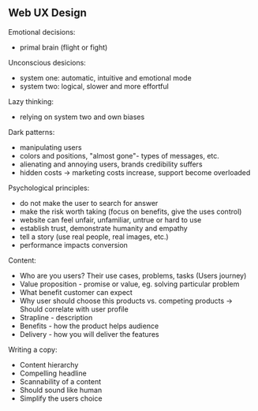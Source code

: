 ## Web UX Design

Emotional decisions:
- primal brain (flight or fight)

Unconscious desicions:
- system one: automatic, intuitive and emotional mode
- system two: logical, slower and more effortful

Lazy thinking:
- relying on system two and own biases

Dark patterns:
- manipulating users
- colors and positions, "almost gone"- types of messages, etc.
- alienating and annoying users, brands credibility suffers
- hidden costs -> marketing costs increase, support become overloaded

Psychological principles:
- do not make the user to search for answer
- make the risk worth taking (focus on benefits, give the uses control)
- website can feel unfair, unfamiliar, untrue or hard to use
- establish trust, demonstrate humanity and empathy
- tell a story (use real people, real images, etc.)
- performance impacts conversion

Content:
- Who are you users? Their use cases, problems, tasks (Users journey)
- Value proposition - promise or value, eg. solving particular problem
- What benefit customer can expect
- Why user should choose this products vs. competing products
-> Should correlate with user profile
- Strapline - description
- Benefits - how the product helps audience
- Delivery - how you will deliver the features

Writing a copy:
- Content hierarchy
- Compelling headline
- Scannability of a content
- Should sound like human
- Simplify the users choice